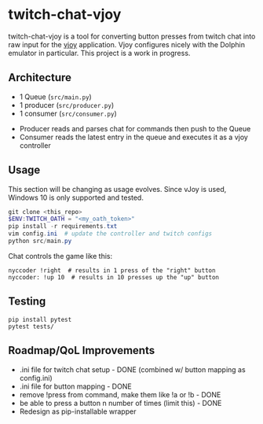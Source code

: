 # twitch-chat-vjoy
twitch-chat-vjoy is a tool for converting button presses from twitch chat into raw input for the [vjoy](http://vjoystick.sourceforge.net/site/) application. Vjoy configures nicely with the Dolphin emulator in particular. This project is a work in progress.

## Architecture
* 1 Queue    (`src/main.py`)
* 1 producer (`src/producer.py`)
* 1 consumer (`src/consumer.py`)

- Producer reads and parses chat for commands then push to the Queue
- Consumer reads the latest entry in the queue and executes it as a vjoy controller

## Usage
This section will be changing as usage evolves.
Since vJoy is used, Windows 10 is only supported and tested.
```powershell
git clone <this_repo>
$ENV:TWITCH_OATH = "<my_oath_token>"
pip install -r requirements.txt
vim config.ini  # update the controller and twitch configs  
python src/main.py
```

Chat controls the game like this:
```
nyccoder !right  # results in 1 press of the "right" button
nyccoder: !up 10  # results in 10 presses up the "up" button
```

## Testing
```
pip install pytest
pytest tests/
```

## Roadmap/QoL Improvements
* .ini file for twitch chat setup - DONE (combined w/ button mapping as config.ini)
* .ini file for button mapping - DONE
* remove !press from command, make them like !a or !b - DONE
* be able to press a button n number of times (limit this) - DONE
* Redesign as pip-installable wrapper
